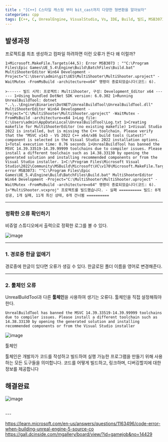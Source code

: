 ```yaml
---
title : "[C++] C스타일 캐스팅 부터 bit_cast까지 다양한 형변환을 알아보자"
categories: cpp
tags: [C++, C, UnrealEngine, VisualStudio, Vs, IDE, Build, 빌드, MSB3073, 컴파일]
---
```


## 발생과정
프로젝트를 최초 생성하고 컴파일 하려하면 이런 오류가 뜬다 왜 이럴까?

```
1>Microsoft.MakeFile.Targets(44,5): Error MSB3073 : ""C:\Program Files\Epic Games\UE_5.4\Engine\Build\BatchFiles\Build.bat" MultiShooterEditor Win64 Development -Project="C:\Users\admin\git\UE5\MultiShooter\MultiShooter.uproject" -WaitMutex -FromMsBuild -architecture=x64" 명령이 종료되었습니다(코드: 6).
```

```
>------ 빌드 시작: 프로젝트: MultiShooter, 구성: Development_Editor x64 ------ 1>Using bundled DotNet SDK version: 6.0.302 1>Running UnrealBuildTool: dotnet "..\..\Engine\Binaries\DotNET\UnrealBuildTool\UnrealBuildTool.dll" MultiShooterEditor Win64 Development -Project="C:\MultiShooter\MultiShooter.uproject" -WaitMutex -FromMsBuild -architecture=x64 1>Log file: C:\Users\admin\AppData\Local\UnrealBuildTool\Log.txt 1>Creating makefile for MultiShooterEditor (no existing makefile) 1>Visual Studio 2022 is installed, but is missing the C++ toolchain. Please verify that the "MSVC v143 - VS 2022 C++ x64/x86 build tools (Latest)" component is selected in the Visual Studio 2022 installation options. 1>Total execution time: 0.76 seconds 1>UnrealBuildTool has banned the MSVC 14.39.33519-14.39.99999 toolchains due to compiler issues. Please install a different toolchain such as 14.38.33130 by opening the generated solution and installing recommended components or from the Visual Studio installer. 1>C:\Program Files\Microsoft Visual Studio\2022\Community\MSBuild\Microsoft\VC\v170\Microsoft.MakeFile.Targets(44,5): error MSB3073: ""C:\Program Files\Epic Games\UE_5.4\Engine\Build\BatchFiles\Build.bat" MultiShooterEditor Win64 Development -Project="C:\MultiShooter\MultiShooter.uproject" -WaitMutex -FromMsBuild -architecture=x64" 명령이 종료되었습니다(코드: 6). 1>"MultiShooter.vcxproj" 프로젝트를 빌드했습니다. - 실패 ========== 빌드: 0개 성공, 1개 실패, 11개 최신 상태, 0개 건너뜀 ==========
```

---

### 정확한 오류 확인하기
비쥬얼 스튜디오에서 출력으로 정확한 로그를 볼 수 있다.

![image](https://github.com/mohitto55/mohitto55.github.io/assets/154340583/cf4baada-ed6c-4521-ba58-5da3ad7b2921)

---

### 1. 경로중 한글 없애기
경로중에 한글이 있다면 오류가 생길 수 있다.
한글로된 폴더 이름을 영어로 변경해준다.

---

### 2. 툴체인 오류
UnrealBuildTool과 다른 **툴체인**을 사용하여 생기는 오류다.
툴체인을 직접 설정해줘야한다.

```
UnrealBuildTool has banned the MSVC 14.39.33519-14.39.99999 toolchains due to compiler issues. Please install a different toolchain such as 14.38.33130 by opening the generated solution and installing recommended components or from the Visual Studio installer
```


![image](https://github.com/mohitto55/mohitto55.github.io/assets/154340583/ccc4b4ab-15a5-4351-95aa-405c37c71a9b)


<div class='callout-info-expanded'>
<div class='callout-header'>툴체인</div>
<p>
툴체인은 개발자가 코드를 작성하고 빌드하여 실행 가능한 프로그램을 만들기 위해 사용하는 모든 도구들을 의미합니다. 코드를 어떻게 빌드하고, 링크하며, 디버깅할지에 대한 정보를 제공합니다
</p>
</div>

## 해결완료


![image](https://github.com/mohitto55/mohitto55.github.io/assets/154340583/b23de2e7-bd3a-4cd2-9483-f84ccc851120)


<br>
---
<br>

<div class="Reference">
<div class="callout-header"> </div>
<p>
<a href="https://learn.microsoft.com/en-us/answers/questions/1163496/code-error-when-building-unreal-engine-5-source-co">https://learn.microsoft.com/en-us/answers/questions/1163496/code-error-when-building-unreal-engine-5-source-co</a>
<a href="https://gall.dcinside.com/mgallery/board/view/?id=gamejob&no=14429">https://gall.dcinside.com/mgallery/board/view/?id=gamejob&no=14429</a>
</p>
</div>